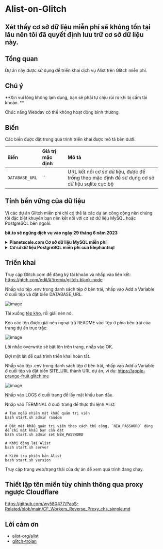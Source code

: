 # Alist-on-Glitch

## Xét thấy cơ sở dữ liệu miễn phí sẽ không tồn tại lâu nên tôi đã quyết định lưu trữ cơ sở dữ liệu này.

## Tổng quan

Dự án này được sử dụng để triển khai dịch vụ Alist trên Glitch miễn phí.

## Chú ý

**Xin vui lòng không lạm dụng, bạn sẽ phải tự chịu rủi ro khi bị cấm tài khoản. **

Chức năng Webdav có thể không hoạt động bình thường.

## Biến

Các biến được đặt trong quá trình triển khai được mô tả bên dưới.

| Biến | Giá trị mặc định | Mô tả|
| :--- | :--- | :--- |
|`DATABASE_URL` | `` | URL kết nối cơ sở dữ liệu, được để trống theo mặc định để sử dụng cơ sở dữ liệu sqlite cục bộ |

## Tính bền vững của dữ liệu

Vì các dự án Glitch miễn phí chỉ có thể là các dự án công cộng nên chúng tôi đặc biệt khuyên bạn nên kết nối với cơ sở dữ liệu MySQL hoặc PostgreSQL bên ngoài.

**bit.to sẽ ngừng dịch vụ vào ngày 29 tháng 6 năm 2023**

<details>
<summary><b>  Planetscale.com Cơ sở dữ liệu MySQL miễn phí</b></summary>

1. Truy cập https://planetscale.com để đăng ký tài khoản và tạo cơ sở dữ liệu mới.
2. Nhấp vào tên cơ sở dữ liệu để vào trang quản lý cơ sở dữ liệu, nhấp vào Connect ở bên trái và chọn Symfony trong menu thả xuống "connect with".
3. Chuỗi bắt đầu bằng "mysql://" bên dưới là URL kết nối cơ sở dữ liệu. Mật khẩu sẽ chỉ được hiển thị một lần nếu bạn quên lưu nó, bạn có thể nhấp vào "New password" để tạo lại.
</details> 

<details>
<summary><b> Cơ sở dữ liệu PostgreSQL miễn phí của Elephantsql</b></summary>

1. Truy cập https://www.elephantsql.com để đăng ký tài khoản và tạo cơ sở dữ liệu mới.
2. Nhấp vào tên cơ sở dữ liệu để vào trang quản lý cơ sở dữ liệu. Trong phần Details ở bên phải, sao chép mục "URL" để trở thành URL kết nối cơ sở dữ liệu.
</details>

## Triển khai

Truy cập Glitch.com để đăng ký tài khoản và nhấp vào liên kết: https://gtch.com/edit/#!/remix/glitch-blank-node

Nhấp vào tệp .env trong danh sách tệp ở bên trái, nhấp vào Add a Variable ở cuối tệp và đặt biến DATABASE_URL.

![image](https://user-images.githubusercontent.com/98247050/233643773-26ec547a-a1bd-48fe-8302-4a08cf556239.png)

Tải xuống [tệp kho](https://github.com/wy580477/Alist-on-Glitch/archive/refs/heads/main.zip), rồi giải nén nó.

Kéo các tệp được giải nén ngoại trừ README vào Tệp ở phía bên trái của trang dự án trục trặc:

![image](https://user-images.githubusercontent.com/98247050/233638576-15a9d59c-66a1-48f2-92bd-69bd1aaffa08.png)

Lời nhắc overwrite sẽ bật lên trên trang, nhấp vào OK.

Đợi một lát để quá trình triển khai hoàn tất.

Nhấp vào tệp .env trong danh sách tệp ở bên trái, nhấp vào Add a Variable ở cuối tệp và đặt biến SITE_URL thành URL dự án, ví dụ: https://apple-prange-fruit.glitch.me

![image](https://user-images.githubusercontent.com/98247050/233753763-8b6de304-73ce-4df3-a9d0-2eb7da2221dd.png)

Nhấp vào LOGS ở cuối trang để lấy mật khẩu ban đầu.

Nhấp vào TERMINAL ở cuối trang để thực thi lệnh Alist:

```
# Tạo ngẫu nhiên mật khẩu quản trị viên
bash start.sh admin random

# Đặt mật khẩu quản trị viên theo cách thủ công, `NEW_PASSWORD` dùng để chỉ mật khẩu bạn cần đặt
bash start.sh admin set NEW_PASSWORD

# Khởi động lại Alist
bash start.sh server

# Kiểm tra phiên bản Alist
bash start.sh version
```

Truy cập trang web/trạng thái của dự án để xem quá trình đang chạy.

## Thiết lập tên miền tùy chỉnh thông qua proxy ngược Cloudflare

https://github.com/wy580477/PaaS-Related/blob/main/CF_Workers_Reverse_Proxy_chs_simple.md

## Lời cảm ơn

- [alist-org/alist](https://github.com/alist-org/alist)
- [glitch-trojan](https://github.com/hrzyang/glitch-trojan)
